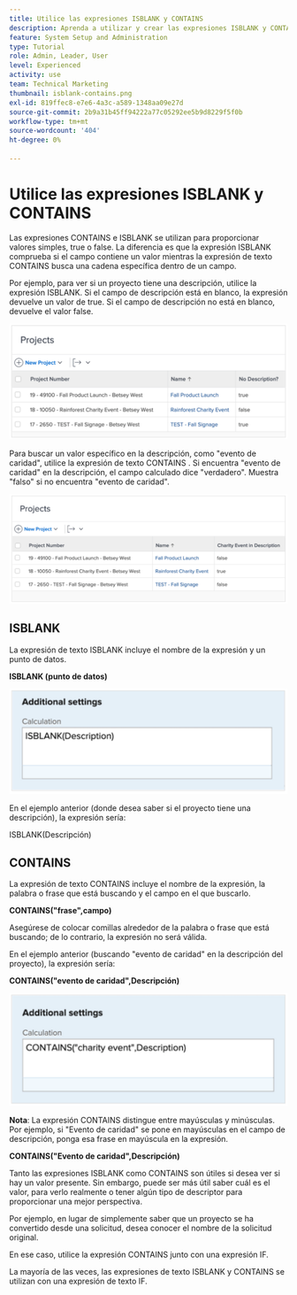 ```yaml
---
title: Utilice las expresiones ISBLANK y CONTAINS
description: Aprenda a utilizar y crear las expresiones ISBLANK y CONTAINS en un campo calculado en Adobe [!DNL Workfront].
feature: System Setup and Administration
type: Tutorial
role: Admin, Leader, User
level: Experienced
activity: use
team: Technical Marketing
thumbnail: isblank-contains.png
exl-id: 819ffec8-e7e6-4a3c-a589-1348aa09e27d
source-git-commit: 2b9a31b45ff94222a77c05292ee5b9d8229f5f0b
workflow-type: tm+mt
source-wordcount: '404'
ht-degree: 0%

---
```


# Utilice las expresiones ISBLANK y CONTAINS

Las expresiones CONTAINS e ISBLANK se utilizan para proporcionar valores simples, true o false. La diferencia es que la expresión ISBLANK comprueba si el campo contiene un valor mientras la expresión de texto CONTAINS busca una cadena específica dentro de un campo.

Por ejemplo, para ver si un proyecto tiene una descripción, utilice la expresión ISBLANK. Si el campo de descripción está en blanco, la expresión devuelve un valor de true. Si el campo de descripción no está en blanco, devuelve el valor false.

![Balanceador de carga de trabajo con informe de utilización](assets/isblank01.png)

Para buscar un valor específico en la descripción, como &quot;evento de caridad&quot;, utilice la expresión de texto CONTAINS . Si encuentra &quot;evento de caridad&quot; en la descripción, el campo calculado dice &quot;verdadero&quot;. Muestra &quot;falso&quot; si no encuentra &quot;evento de caridad&quot;.

![Balanceador de carga de trabajo con informe de utilización](assets/isblank02.png)

## ISBLANK

La expresión de texto ISBLANK incluye el nombre de la expresión y un punto de datos.

**ISBLANK (punto de datos)**

![Balanceador de carga de trabajo con informe de utilización](assets/isblank03.png)

En el ejemplo anterior (donde desea saber si el proyecto tiene una descripción), la expresión sería:

ISBLANK(Descripción)

## CONTAINS

La expresión de texto CONTAINS incluye el nombre de la expresión, la palabra o frase que está buscando y el campo en el que buscarlo.

**CONTAINS(&quot;frase&quot;,campo)**

Asegúrese de colocar comillas alrededor de la palabra o frase que está buscando; de lo contrario, la expresión no será válida.

En el ejemplo anterior (buscando &quot;evento de caridad&quot; en la descripción del proyecto), la expresión sería:

**CONTAINS(&quot;evento de caridad&quot;,Descripción)**

![Balanceador de carga de trabajo con informe de utilización](assets/isblank04.png)

**Nota**: La expresión CONTAINS distingue entre mayúsculas y minúsculas. Por ejemplo, si &quot;Evento de caridad&quot; se pone en mayúsculas en el campo de descripción, ponga esa frase en mayúscula en la expresión.

**CONTAINS(&quot;Evento de caridad&quot;,Descripción)**

Tanto las expresiones ISBLANK como CONTAINS son útiles si desea ver si hay un valor presente. Sin embargo, puede ser más útil saber cuál es el valor, para verlo realmente o tener algún tipo de descriptor para proporcionar una mejor perspectiva.

Por ejemplo, en lugar de simplemente saber que un proyecto se ha convertido desde una solicitud, desea conocer el nombre de la solicitud original.

En ese caso, utilice la expresión CONTAINS junto con una expresión IF.

La mayoría de las veces, las expresiones de texto ISBLANK y CONTAINS se utilizan con una expresión de texto IF.

